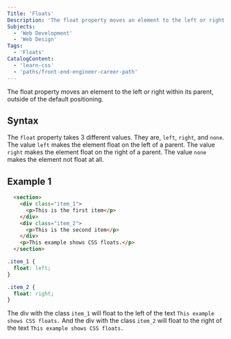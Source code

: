 ```yaml
---
Title: 'Floats'
Description: 'The float property moves an element to the left or right within its parent, outside of the default positioning.'
Subjects:
  - 'Web Development'
  - 'Web Design'
Tags:
  - 'Floats'
CatalogContent:
  - 'learn-css'
  - 'paths/front-end-engineer-career-path'
---
```


The float property moves an element to the left or right within its parent, outside of the default positioning.

## Syntax

The `float` property takes 3 different values. They are, `left`, `right`, and `none`. The value `left` makes the element float on the left of a parent. The value `right` makes the element float on the right of a parent. The value `none` makes the element not float at all.

## Example 1

```html
  <section>
    <div class="item_1">
      <p>This is the first item</p>
    </div>
    <div class="item_2">
      <p>This is the second item</p>
    </div>
    <p>This example shows CSS floats.</p>
  </section>
```

```css
.item_1 {
  float: left;
}

.item_2 {
  float: right;
}
```

The div with the class `item_1` will float to the left of the text `This example shows CSS floats.` And the div with the class `item_2` will float to the right of the text `This example shows CSS floats.`
